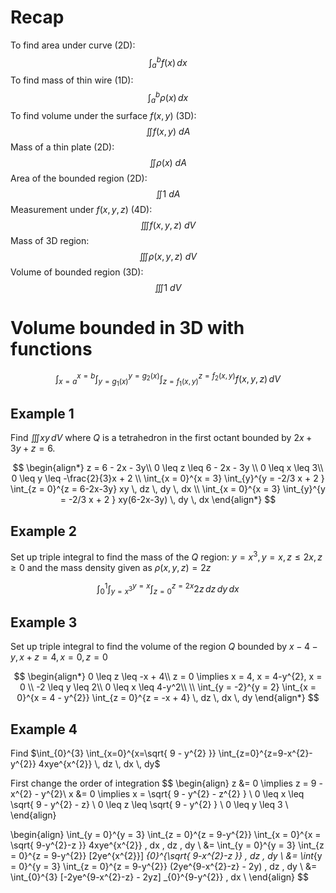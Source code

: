 # Recap

To find area under curve (2D):
$$
\int_{a}^{b} f(x) \, dx 
$$
To find mass of thin wire (1D):
$$
\int_{a}^{b} \rho(x) \, dx 
$$
To find volume under the surface $f(x, y)$ (3D):
$$
\iint f(x, y) \ dA
$$
Mass of a thin plate (2D):
$$
\iint \rho(x) \ dA
$$
Area of the bounded region (2D):
$$
\iint 1 \ dA
$$
Measurement under $f(x, y, z)$ (4D):
$$
\iiint f(x, y, z) \ dV
$$
Mass of 3D region:
$$
\iiint \rho(x, y, z) \ dV
$$
Volume of bounded region (3D):
$$
\iiint 1 \ dV
$$

# Volume bounded in 3D with functions

$$
\int_{x=a}^{x=b} \int_{y=g_{1}(x)}^{y=g_{2}(x)} \int_{z=f_{1}(x, y)}^{z=f_{2}(x, y)} f(x, y, z) \, dV
$$

## Example 1

Find $\iiint xy \, dV$ where $Q$ is a tetrahedron in the first octant bounded by $2x + 3y + z = 6$.

$$
\begin{align*}
z = 6 - 2x - 3y\\
0 \leq z \leq 6 - 2x - 3y \\
0 \leq x \leq 3\\
0 \leq y \leq -\frac{2}{3}x + 2 \\
\int_{x = 0}^{x = 3} \int_{y}^{y = -2/3 x + 2 } \int_{z = 0}^{z = 6-2x-3y} xy \, dz  \, dy  \, dx  \\
\int_{x = 0}^{x = 3} \int_{y}^{y = -2/3 x + 2 } xy(6-2x-3y) \, dy  \, dx 
\end{align*}
$$

## Example 2

Set up triple integral to find the mass of the $Q$ region: $y = x^{3}, y=x, z \leq 2x, z \geq 0$ and the mass density given as $\rho (x, y, z) = 2z$

$$
\int_{0}^{1} \int_{y = x^{3}}^{y = x} \int_{z = 0}^{z = 2x} 2z \, dz  \, dy  \, dx 
$$

## Example 3

Set up triple integral to find the volume of the region $Q$ bounded by $x - 4-y, x + z = 4, x= 0, z = 0$

$$
\begin{align*}
0 \leq z \leq -x + 4\\
z = 0 \implies x = 4, x = 4-y^{2}, x = 0 \\
-2 \leq y \leq 2\\
0 \leq x \leq 4-y^2\\
\\
\int_{y = -2}^{y = 2} \int_{x = 0}^{x = 4 - y^{2}} \int_{z = 0}^{z = -x + 4}  \, dz  \, dx   \, dy
\end{align*}
$$

## Example 4

Find $\int_{0}^{3} \int_{x=0}^{x=\sqrt{ 9 - y^{2} }} \int_{z=0}^{z=9-x^{2}-y^{2}} 4xye^{x^{2}} \, dz \, dx \, dy$ 

First change the order of integration
$$
\begin{align}
z &= 0 \implies z = 9 - x^{2} - y^{2}\\
x &= 0 \implies x = \sqrt{ 9 - y^{2} - z^{2} } \\
0 \leq x \leq \sqrt{ 9 - y^{2} - z} \\
0 \leq z \leq \sqrt{ 9 - y^{2} } \\
0 \leq y \leq 3 \\
\end{align}

$$
$$
\begin{align}
\int_{y = 0}^{y = 3} \int_{z = 0}^{z = 9-y^{2}} \int_{x = 0}^{x = \sqrt{ 9-y^{2}-z }} 4xye^{x^{2}} \, dx  \, dz  \, dy \\
&= \int_{y = 0}^{y = 3} \int_{z = 0}^{z = 9-y^{2}} [2ye^{x^{2}}] _{0}^{\sqrt{ 9-x^{2}-z }} \, dz  \, dy \\
&= \int_{y = 0}^{y = 3} \int_{z = 0}^{z = 9-y^{2}} (2ye^{9-x^{2}-z} - 2y) \, dz  \, dy \\
&= \int_{0}^{3} [-2ye^{9-x^{2}-z} - 2yz] _{0}^{9-y^{2}} \, dx  \\
\end{align}
$$
